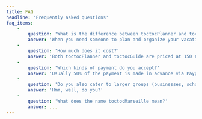 ```yaml
---
title: FAQ
headline: 'Frequently asked questions'
faq_items:
    -
        question: 'What is the difference between toctocPlanner and toctocGuide?'
        answer: 'When you need someone to plan and organize your vacation in the south of France, toctocPlanner is for you. If you need someone to show you around in person, choose toctocGuide.'
    -
        question: 'How much does it cost?'
        answer: 'Both toctocPlanner and toctocGuide are priced at 150 €.'
    -
        question: 'Which kinds of payment do you accept?'
        answer: 'Usually 50% of the payment is made in advance via Paypal. The remainder is to be paid on site in Marseille.'
    -
        question: 'Do you also cater to larger groups (businesses, school classes)?'
        answer: 'Hmm, well, do you?'
    -
        question: 'What does the name toctocMarseille mean?'
        answer: ...
---
```


<!--- Content for this page is stored in Frontmatter (enable Expert mode) -->